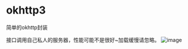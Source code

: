 # okhttp3
简单的okhttp封装

接口调用自己私人的服务器，性能可能不是很好~加载缓慢请忽略。
![image](http://203.195.194.20:8080/githup/picture/pic.jpg)



